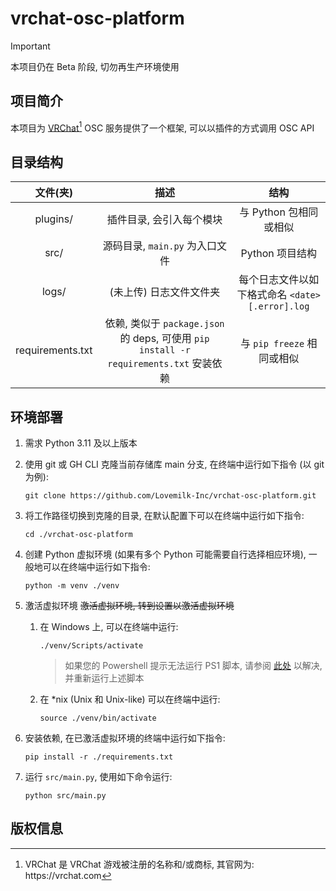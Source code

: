 # vrchat-osc-platform

> [!Important]
> 本项目仍在 Beta 阶段, 切勿再生产环境使用

## 项目简介
本项目为 [VRChat[^vrc] OSC](https://docs.vrchat.com/docs/osc-overview) 服务提供了一个框架, 可以以插件的方式调用 OSC API


## 目录结构
|      文件(夹)       |                                    描述                                     |                 结构                 |
|:----------------:|:-------------------------------------------------------------------------:|:----------------------------------:|
|     plugins/     |                               插件目录, 会引入每个模块                               |          与 Python 包相同或相似           |
|       src/       |                           源码目录, `main.py` 为入口文件                           |            Python 项目结构             |
|      logs/       |                               (未上传) 日志文件文件夹                               | 每个日志文件以如下格式命名 `<date>[.error].log` |
| requirements.txt | 依赖, 类似于 `package.json` 的 deps, 可使用 `pip install -r requirements.txt` 安装依赖 |        与 `pip freeze` 相同或相似        |


## 环境部署
1. 需求 Python 3.11 及以上版本
2. 使用 git 或 GH CLI 克隆当前存储库 main 分支, 在终端中运行如下指令 (以 git 为例):
   ```shell
   git clone https://github.com/Lovemilk-Inc/vrchat-osc-platform.git
   ```
3. 将工作路径切换到克隆的目录, 在默认配置下可以在终端中运行如下指令:
   ```shell
   cd ./vrchat-osc-platform
   ```
4. 创建 Python 虚拟环境 (如果有多个 Python 可能需要自行选择相应环境), 一般地可以在终端中运行如下指令: <br>
   ```shell
   python -m venv ./venv
   ```
5. 激活虚拟环境 ~~激活虚拟环境, 转到设置以激活虚拟环境~~
   1. 在 Windows 上, 可以在终端中运行:
      ```shell
      ./venv/Scripts/activate
      ```
      > 如果您的 Powershell 提示无法运行 PS1 脚本, 请参阅 [此处](https://learn.microsoft.com/zh-cn/powershell/module/microsoft.powershell.core/about/about_scripts?view=powershell-7.4#how-to-run-a-script)
      以解决, 并重新运行上述脚本
   2. 在 *nix (Unix 和 Unix-like) 可以在终端中运行: 
      ```shell
      source ./venv/bin/activate
      ```
   
6. 安装依赖, 在已激活虚拟环境的终端中运行如下指令:
   ```shell
   pip install -r ./requirements.txt
   ```
7. 运行 `src/main.py`, 使用如下命令运行:
   ```shell
   python src/main.py
   ```

## 版权信息
[^vrc]: VRChat 是 VRChat 游戏被注册的名称和/或商标, 其官网为: <https://vrchat.com>
